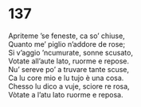 # 137
  
Apriteme ’se feneste, ca so’ chiuse,  
Quanto me’ piglio n’addore de rose;  
Si v’aggio ’ncumurate, sonne scusato,  
Votate all’aute lato, ruorme e repose.  
Nu’ sereve po’ a truvare tante scuse,  
Ca lu core mio e lu tujo è una cosa.  
Chesso lu dico a vuje, sciore re rosa,  
Vòtate a l’atu lato ruorme e reposa.
